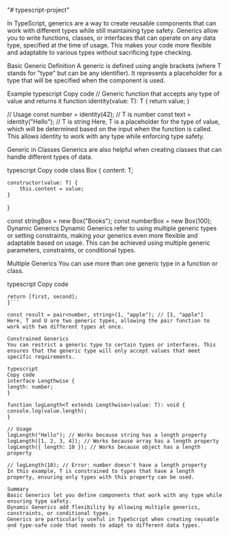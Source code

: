"# typescript-project"

In TypeScript, generics are a way to create reusable components that can work with different types while still maintaining type safety. Generics allow you to write functions, classes, or interfaces that can operate on any data type, specified at the time of usage. This makes your code more flexible and adaptable to various types without sacrificing type checking.

Basic Generic Definition
A generic is defined using angle brackets <T> (where T stands for "type" but can be any identifier). It represents a placeholder for a type that will be specified when the component is used.

Example
typescript
Copy code
// Generic function that accepts any type of value and returns it
function identity<T>(value: T): T {
return value;
}

// Usage
const number = identity<number>(42); // T is number
const text = identity<string>("Hello"); // T is string
Here, T is a placeholder for the type of value, which will be determined based on the input when the function is called. This allows identity to work with any type while enforcing type safety.

Generic in Classes
Generics are also helpful when creating classes that can handle different types of data.

typescript
Copy code
class Box<T> {
content: T;

    constructor(value: T) {
        this.content = value;
    }

}

const stringBox = new Box<string>("Books");
const numberBox = new Box<number>(100);
Dynamic Generics
Dynamic Generics refer to using multiple generic types or setting constraints, making your generics even more flexible and adaptable based on usage. This can be achieved using multiple generic parameters, constraints, or conditional types.

Multiple Generics
You can use more than one generic type in a function or class.

typescript
Copy code

````function pair<T, U>(first: T, second: U): [T, U] {
return [first, second];
}```

const result = pair<number, string>(1, "apple"); // [1, "apple"]
Here, T and U are two generic types, allowing the pair function to work with two different types at once.

Constrained Generics
You can restrict a generic type to certain types or interfaces. This ensures that the generic type will only accept values that meet specific requirements.

typescript
Copy code
interface Lengthwise {
length: number;
}

function logLength<T extends Lengthwise>(value: T): void {
console.log(value.length);
}

// Usage
logLength("Hello"); // Works because string has a length property
logLength([1, 2, 3, 4]); // Works because array has a length property
logLength({ length: 10 }); // Works because object has a length property

// logLength(10); // Error: number doesn't have a length property
In this example, T is constrained to types that have a length property, ensuring only types with this property can be used.

Summary
Basic Generics let you define components that work with any type while ensuring type safety.
Dynamic Generics add flexibility by allowing multiple generics, constraints, or conditional types.
Generics are particularly useful in TypeScript when creating reusable and type-safe code that needs to adapt to different data types.`
`
````
